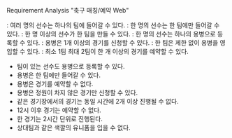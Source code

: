 Requirement Analysis
"축구 매칭/예약 Web"

<JOIN>
: 여러 명의 선수는 하나의 팀에 들어갈 수 있다.
: 한 명의 선수는 한 팀에만 들어갈 수 있다.
<CREATE>
: 한 명 이상의 선수가 한 팀을 만들 수 있다.
<ENROLL>
: 한 명의 선수는 하나의 용병으로 등록할 수 있다.
<APPLY>
: 용병은 1개 이상의 경기를 신청할 수 있다.
<SCOUT>
: 한 팀은 제한 없이 용병을 영입할 수 있다.
<RESERVATION>
: 최소 1팀 최대 2팀이 한 개 이상의 경기를 예약할 수 있다.

- 팀이 있는 선수도 용병으로 등록할 수 있다.
- 용병은 한 팀에만 들어갈 수 있다.
- 용병은 경기를 예약할 수 없다.
- 용병은 정원이 차지 않은 경기만 신청할 수 있다.
- 같은 경기장에서의 경기는 동일 시간에 2개 이상 진행될 수 없다.
- 12시 이후 경기는 예약할 수 없다.
- 한 경기는 2시간 단위로 진행된다.
- 상대팀과 같은 색깔의 유니폼을 입을 수 없다.
